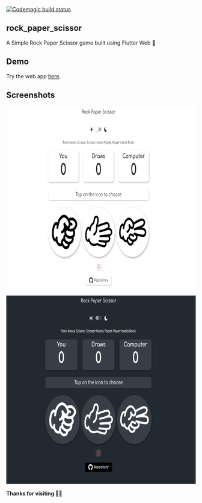 [![Codemagic build status](https://api.codemagic.io/apps/5f18059e9514cc35b2fa742c/5f18059e9514cc35b2fa742b/status_badge.svg)](https://rock-paper-scissors.codemagic.app)

## rock_paper_scissor

A Simple Rock Paper Scissor game built using Flutter Web 💙

## Demo

Try the web app [here](https://av153k.github.io/rock-paper-scissor/#/).

## Screenshots
<img src="https://github.com/av153k/rock-paper-scissor/blob/master/screenshots/day_mode.png" height= 500/>

<img src="https://github.com/av153k/rock-paper-scissor/blob/master/screenshots/dark_mode.png" height= 500/>

**Thanks for visiting 💙🤗**


